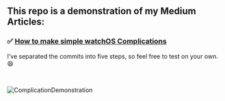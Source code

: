 ## This repo is a demonstration of my Medium Articles:
### ✅ [How to make simple watchOS Complications](https://medium.com/@Jager-yoo/how-to-make-simple-watchos-complications-df236940c4d0)

I’ve separated the commits into five steps, so feel free to test on your own. 😄

<br>

![ComplicationDemonstration](https://github.com/Jager-yoo/ClockKitComplicationSample/assets/71127966/a016caa5-fac4-404d-b366-58873bd9583c)
